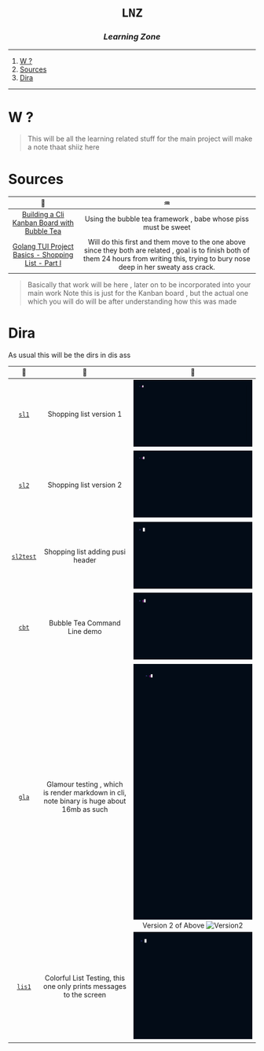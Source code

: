 <h1 align="center"><code>LNZ</code></h1>
<h3 align="center"><i> Learning Zone </i></h2>

---

1. [W ?](#w-)
2. [Sources](#sources)
3. [Dira](#dira)

---

# W ?

> This will be all the learning related stuff for the main project will make a note thaat shiiz here

# Sources

| 🦓 |♒                                                                                              |
| :---------------------------------------------------------------------------------------------------------------------: | :------------------------------------------------------------------------------------------------------------------------------------------------------------------------------------------: |
| [Building a Cli Kanban Board with Bubble Tea](https://www.youtube.com/playlist?list=PLLLtqOZfy0pcFoSIeGXO-SOaP9qLqd_H6) |                                                                Using the bubble tea framework , babe whose piss must be sweet                                                                |
|         [Golang TUI Project Basics - Shopping List - Part I](https://youtu.be/5lxQJS3b38w?si=1JHGxlm1kITLhqYC)          | Will do this first and them move to the one above since they both are related , goal is to finish both of them 24 hours from writing this, trying to bury nose deep in her sweaty ass crack. |

> Basically that work will be here , later on to be incorporated into your main work
> Note this is just for the Kanban board , but the actual one which you will do will be after understanding how this was made

# Dira 

As usual this will be the dirs in dis ass

🥇 | 👚 | 👙
|:--:|:--:|:--:|
[`sl1`](./sl1/) | Shopping list version 1 | ![](./sl1/demo/sl1.gif)
[`sl2`](./sl2/) | Shopping list version 2 | ![](./sl2/demo/sl2.gif)
[`sl2test`](./sl2test) | Shopping list adding pusi header  | ![](./slt2test/demo/sl2test.gif)
[`cbt`](./cbt/) | Bubble Tea Command Line demo| ![](./cbt/demo/cbt.gif)
[`gla`](./gla/) | Glamour testing , which is render markdown in cli, note binary is huge about 16mb as such  | ![](./gla/demo/gla.gif) <br> Version 2 of Above ![Version2](https://vhs.charm.sh/vhs-1XkHE9N1khJBzG5FXgqYJP.gif)
[`lis1`](./lis1/) | Colorful List Testing, this one only prints messages to the screen |![](lis1/demo/lis.gif)